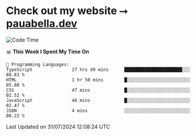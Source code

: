 # Check out my website ⭢ [pauabella.dev](https://pauabella.dev)

<!--START_SECTION:waka-->
![Code Time](http://img.shields.io/badge/Code%20Time-3%2C625%20hrs%2034%20mins-blue)

📊 **This Week I Spent My Time On** 

```text
💬 Programming Languages: 
TypeScript               27 hrs 49 mins      ██████████████████████░░░   88.83 % 
HTML                     1 hr 50 mins        █░░░░░░░░░░░░░░░░░░░░░░░░   05.88 % 
CSS                      47 mins             █░░░░░░░░░░░░░░░░░░░░░░░░   02.52 % 
JavaScript               46 mins             █░░░░░░░░░░░░░░░░░░░░░░░░   02.47 % 
JSON                     4 mins              ░░░░░░░░░░░░░░░░░░░░░░░░░   00.22 % 
```


 Last Updated on 31/07/2024 12:08:24 UTC
<!--END_SECTION:waka-->
